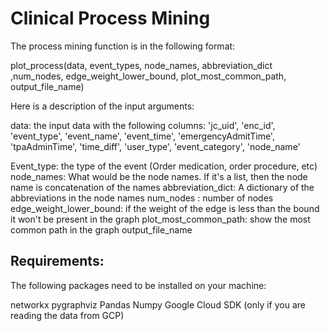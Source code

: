 # Clinical Process Mining

The process mining function is in the following format:

plot_process(data, event_types, node_names, abbreviation_dict ,num_nodes, edge_weight_lower_bound, plot_most_common_path, output_file_name)

Here is a description of the input arguments:

 data: the input data with the following columns:
 'jc_uid', 'enc_id', 'event_type', 'event_name', 'event_time',
      'emergencyAdmitTime', 'tpaAdminTime', 'time_diff', 'user_type',
       'event_category', 'node_name'


Event_type: the type of the event (Order medication, order procedure, etc)
node_names: What would be the node names. If it's a list, then the node name is concatenation of the names
abbreviation_dict: A dictionary of the abbreviations in the node names
num_nodes : number of nodes
edge_weight_lower_bound: if the weight of the edge is less than the bound it won't be present in the graph
plot_most_common_path: show the most common path in the graph 
output_file_name

## Requirements:

The following packages need to be installed on your machine:

networkx
pygraphviz
Pandas
Numpy
Google Cloud SDK (only if you are reading the data from GCP)
